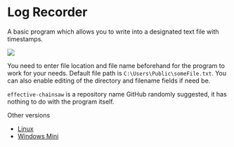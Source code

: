# Log Recorder
A basic program which allows you to write into a designated text file with timestamps.

![](https://user-images.githubusercontent.com/12991847/28968983-58079d5c-792b-11e7-8edd-f7f5ecc5a3c1.png)

You need to enter file location and file name beforehand for the program to work for your needs. Default file path is `C:\Users\Public\someFile.txt`. You can also enable editing of the directory and filename fields if need be.

`effective-chainsaw` is a repository name GitHub randomly suggested, it has nothing to do with the program itself.

Other versions
- [Linux](https://github.com/kittenparry/effective-chainsaw/tree/linux-test)
- [Windows Mini](https://github.com/kittenparry/effective-chainsaw/tree/minimal-windows-test)
